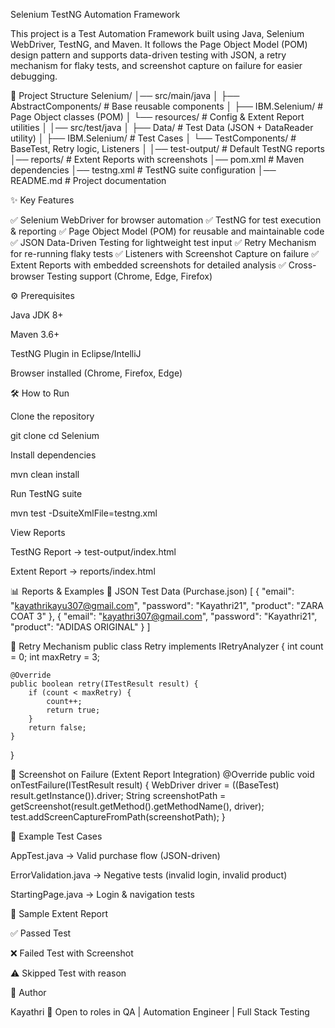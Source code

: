 Selenium TestNG Automation Framework

This project is a Test Automation Framework built using Java, Selenium WebDriver, TestNG, and Maven.
It follows the Page Object Model (POM) design pattern and supports data-driven testing with JSON, a retry mechanism for flaky tests, and screenshot capture on failure for easier debugging.

📂 Project Structure
Selenium/
│── src/main/java
│   ├── AbstractComponents/       # Base reusable components
│   ├── IBM.Selenium/             # Page Object classes (POM)
│   └── resources/                # Config & Extent Report utilities
│
│── src/test/java
│   ├── Data/                     # Test Data (JSON + DataReader utility)
│   ├── IBM.Selenium/             # Test Cases
│   └── TestComponents/           # BaseTest, Retry logic, Listeners
│
│── test-output/                  # Default TestNG reports
│── reports/                      # Extent Reports with screenshots
│── pom.xml                       # Maven dependencies
│── testng.xml                    # TestNG suite configuration
│── README.md                     # Project documentation

✨ Key Features

✅ Selenium WebDriver for browser automation
✅ TestNG for test execution & reporting
✅ Page Object Model (POM) for reusable and maintainable code
✅ JSON Data-Driven Testing for lightweight test input
✅ Retry Mechanism for re-running flaky tests
✅ Listeners with Screenshot Capture on failure
✅ Extent Reports with embedded screenshots for detailed analysis
✅ Cross-browser Testing support (Chrome, Edge, Firefox)

⚙️ Prerequisites

Java JDK 8+

Maven 3.6+

TestNG Plugin in Eclipse/IntelliJ

Browser installed (Chrome, Firefox, Edge)

🛠️ How to Run

Clone the repository

git clone <your-repo-url>
cd Selenium


Install dependencies

mvn clean install


Run TestNG suite

mvn test -DsuiteXmlFile=testng.xml


View Reports

TestNG Report → test-output/index.html

Extent Report → reports/index.html

📊 Reports & Examples
🔹 JSON Test Data (Purchase.json)
[
  {
    "email": "kayathrikayu307@gmail.com",
    "password": "Kayathri21",
    "product": "ZARA COAT 3"
  },
  {
    "email": "kayathri307@gmail.com",
    "password": "Kayathri21",
    "product": "ADIDAS ORIGINAL"
  }
]

🔹 Retry Mechanism
public class Retry implements IRetryAnalyzer {
    int count = 0;
    int maxRetry = 3;

    @Override
    public boolean retry(ITestResult result) {
        if (count < maxRetry) {
            count++;
            return true;
        }
        return false;
    }
}

🔹 Screenshot on Failure (Extent Report Integration)
@Override
public void onTestFailure(ITestResult result) {
    WebDriver driver = ((BaseTest) result.getInstance()).driver;
    String screenshotPath = getScreenshot(result.getMethod().getMethodName(), driver);
    test.addScreenCaptureFromPath(screenshotPath);
}

📝 Example Test Cases

AppTest.java → Valid purchase flow (JSON-driven)

ErrorValidation.java → Negative tests (invalid login, invalid product)

StartingPage.java → Login & navigation tests

📸 Sample Extent Report

✅ Passed Test

❌ Failed Test with Screenshot

⚠️ Skipped Test with reason

👤 Author

Kayathri
💼 Open to roles in QA | Automation Engineer | Full Stack Testing
